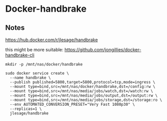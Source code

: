 # Docker-handbrake




## Notes

https://hub.docker.com/r/jlesage/handbrake

this might be more suitable:  https://github.com/jongillies/docker-handbrake-cli

``` shell
mkdir -p /mnt/nas/docker/handbrake

sudo docker service create \
  --name handbrake \
  --publish published=5800,target=5800,protocol=tcp,mode=ingress \
  --mount type=bind,src=/mnt/nas/docker/handbrake,dst=/config:rw \
  --mount type=bind,src=/mnt/nas/media/jobs/watch,dst=/watch:rw \
  --mount type=bind,src=/mnt/nas/media/jobs/output,dst=/output:rw \
  --mount type=bind,src=/mnt/nas/media/jobs/storage,dst=/storage:ro \
  --env AUTOMATED_CONVERSION_PRESET="Very Fast 1080p30" \
  --replicas=1 \
  jlesage/handbrake
```
